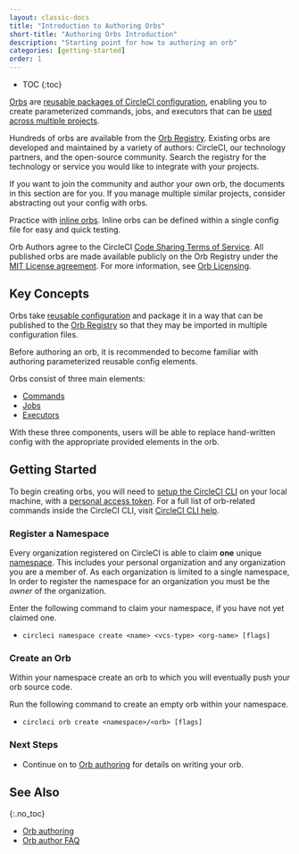 ```yaml
---
layout: classic-docs
title: "Introduction to Authoring Orbs"
short-title: "Authoring Orbs Introduction"
description: "Starting point for how to authoring an orb"
categories: [getting-started]
order: 1
---
```


* TOC
{:toc}

[Orbs]({{site.baseurl}}/2.0/orb-intro/) are [reusable packages of CircleCI configuration]({{site.baseurl}}/2.0/reusing-config/), enabling you to create parameterized commands, jobs, and executors that can be [used across multiple projects]({{site.baseurl}}/2.0/orb-concepts/).

Hundreds of orbs are available from the [Orb Registry](https://circleci.com/orbs/registry/). Existing orbs are developed and maintained by a variety of authors: CircleCI, our technology partners, and the open-source community. Search the registry for the technology or service you would like to integrate with your projects.

If you want to join the community and author your own orb, the documents in this section are for you. If you manage multiple similar projects, consider abstracting out your config with orbs.

Practice with [inline orbs](https://circleci.com/docs/2.0/orb-author/#writing-inline-orbs). Inline orbs can be defined within a single config file for easy and quick testing.

Orb Authors agree to the CircleCI [Code Sharing Terms of Service](https://circleci.com/legal/code-sharing-terms/). All published orbs are made available publicly on the Orb Registry under the [MIT License agreement](https://opensource.org/licenses/MIT). For more information, see [Orb Licensing](https://circleci.com/orbs/registry/licensing).

## Key Concepts

Orbs take [reusable configuration](({{site.baseurl}}/2.0/reusing-config/)) and package it in a way that can be published to the [Orb Registry](https://circleci.com/orbs/registry/) so that they may be imported in multiple configuration files.

Before authoring an orb, it is recommended to become familiar with authoring parameterized reusable config elements.

Orbs consist of three main elements:

* [Commands]()
* [Jobs]()
* [Executors]()

With these three components, users will be able to replace hand-written config with the appropriate provided elements in the orb.

## Getting Started

To begin creating orbs, you will need to [setup the CircleCI CLI](https://circleci.com/docs/2.0/local-cli/#installation) on your local machine, with a [personal access token](https://app.circleci.com/settings/user/tokens). For a full list of orb-related commands inside the CircleCI CLI, visit [CircleCI CLI help](https://circleci-public.github.io/circleci-cli/circleci_orb.html).

### Register a Namespace

Every organization registered on CircleCI is able to claim **one** unique [namespace](). This includes your personal organization and any organization you are a member of. As each organization is limited to a single namespace, In order to register the namespace for an organization you must be the _owner_ of the organization.

Enter the following command to claim your namespace, if you have not yet claimed one.
- `circleci namespace create <name> <vcs-type> <org-name> [flags]`

### Create an Orb

Within your namespace create an orb to which you will eventually push your orb source code.

Run the following command to create an empty orb within your namespace.

- `circleci orb create <namespace>/<orb> [flags]`

### Next Steps

- Continue on to [Orb authoring]({{site.baseurl}}/2.0/orb-author/) for details on writing your orb.


## See Also
{:.no_toc}

- [Orb authoring]({{site.baseurl}}/2.0/orb-author/)
- [Orb author FAQ]({{site.baseurl}}/2.0/orb-author-faq/)

